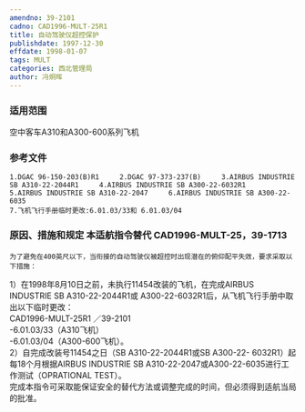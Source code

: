 ```yaml
---
amendno: 39-2101  
cadno: CAD1996-MULT-25R1  
title: 自动驾驶仪超控保护  
publishdate: 1997-12-30  
effdate: 1998-01-07  
tags: MULT  
categories: 西北管理局  
author: 冯炯晖  
---
```

  
### 适用范围  
空中客车A310和A300-600系列飞机  
  
<!--more-->  
### 参考文件  
    1.DGAC 96-150-203(B)R1     2.DGAC 97-373-237(B)     3.AIRBUS INDUSTRIE SB A310-22-2044R1     4.AIRBUS INDUSTRIE SB A300-22-6032R1     5.AIRBUS INDUSTRIE SB A310-22-2047     6.AIRBUS INDUSTRIE SB A300-22-6035  
    7.飞机飞行手册临时更改:6.01.03/33和 6.01.03/04  
  
### 原因、措施和规定 本适航指令替代 CAD1996-MULT-25，39-1713  
    为了避免在400英尺以下，当衔接的自动驾驶仪被超控时出现潜在的俯仰配平失效，要求采取以下措施：  
1）在1998年8月10日之前，未执行11454改装的飞机，在完成AIRBUS INDUSTRIE SB A310-22-2044R1或 A300-22-6032R1后，从飞机飞行手册中取出以下临时更改：  
       CAD1996-MULT-25R1   ／39-2101  
    -6.01.03/33（A310飞机）  
-6.01.03/04（A300-600飞机）。  
    2）自完成改装号11454之日（SB A310-22-2044R1或SB A300-22- 6032R1）起每18个月根据AIRBUS INDUSTRIE SB A310-22-2047或A300-22-6035进行工作测试（OPRATIONAL TEST）。  
    完成本指令可采取能保证安全的替代方法或调整完成的时间，但必须得到适航当局的批准。  
